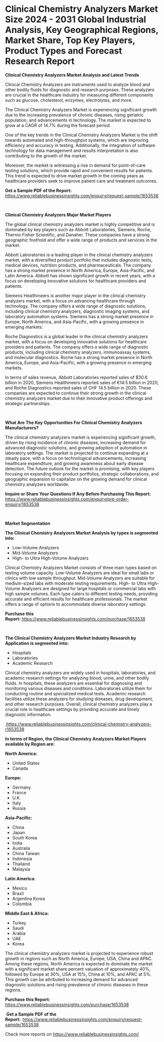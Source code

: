 <p><h1>Clinical Chemistry Analyzers Market Size 2024 - 2031 Global Industrial Analysis, Key Geographical Regions, Market Share, Top Key Players, Product Types and Forecast Research Report</h1></p><p><strong>Clinical Chemistry Analyzers Market Analysis and Latest Trends</strong></p>
<p><p>Clinical Chemistry Analyzers are instruments used to analyze blood and other bodily fluids for diagnostic and research purposes. These analyzers are crucial in the healthcare industry for measuring different components such as glucose, cholesterol, enzymes, electrolytes, and more.</p><p>The Clinical Chemistry Analyzers Market is experiencing significant growth due to the increasing prevalence of chronic diseases, rising geriatric population, and advancements in technology. The market is expected to grow at a CAGR of 14.7% during the forecast period.</p><p>One of the key trends in the Clinical Chemistry Analyzers Market is the shift towards automated and high-throughput systems, which are improving efficiency and accuracy in testing. Additionally, the integration of software technology for data management and results interpretation is also contributing to the growth of the market.</p><p>Moreover, the market is witnessing a rise in demand for point-of-care testing solutions, which provide rapid and convenient results for patients. This trend is expected to drive market growth in the coming years as healthcare providers seek to improve patient care and treatment outcomes.</p></p>
<p><strong>Get a Sample PDF of the Report:&nbsp;</strong> <a href="https://www.reliablebusinessinsights.com/enquiry/request-sample/1653538">https://www.reliablebusinessinsights.com/enquiry/request-sample/1653538</a></p>
<p>&nbsp;</p>
<p><strong>Clinical Chemistry Analyzers Major Market Players</strong></p>
<p><p>The global clinical chemistry analyzers market is highly competitive and is dominated by key players such as Abbott Laboratories, Siemens, Roche, Thermo Fisher Scientific, and Danaher. These companies have a strong geographic foothold and offer a wide range of products and services in the market.</p><p>Abbott Laboratories is a leading player in the clinical chemistry analyzers market, with a diversified product portfolio that includes diagnostic tests, medical devices, nutrition products, and pharmaceuticals. The company has a strong market presence in North America, Europe, Asia-Pacific, and Latin America. Abbott has shown significant growth in recent years, with a focus on developing innovative solutions for healthcare providers and patients.</p><p>Siemens Healthineers is another major player in the clinical chemistry analyzers market, with a focus on advancing healthcare through technology. The company offers a wide range of diagnostic solutions, including clinical chemistry analyzers, diagnostic imaging systems, and laboratory automation systems. Siemens has a strong market presence in Europe, North America, and Asia-Pacific, with a growing presence in emerging markets.</p><p>Roche Diagnostics is a global leader in the clinical chemistry analyzers market, with a focus on developing innovative solutions for healthcare providers and patients. The company offers a wide range of diagnostic products, including clinical chemistry analyzers, immunoassay systems, and molecular diagnostics. Roche has a strong market presence in North America, Europe, and Asia-Pacific, with a growing presence in emerging markets.</p><p>In terms of sales revenue, Abbott Laboratories reported sales of $30.6 billion in 2020, Siemens Healthineers reported sales of €14.5 billion in 2020, and Roche Diagnostics reported sales of CHF 14.5 billion in 2020. These companies are expected to continue their strong growth in the clinical chemistry analyzers market due to their innovative product offerings and strategic partnerships.</p></p>
<p>&nbsp;</p>
<p><strong>What Are The Key Opportunities For Clinical Chemistry Analyzers Manufacturers?</strong></p>
<p><p>The clinical chemistry analyzers market is experiencing significant growth, driven by rising incidence of chronic diseases, increasing demand for advanced diagnostic solutions, and growing adoption of automation in laboratory settings. The market is projected to continue expanding at a steady pace, with a focus on technological advancements, increasing healthcare expenditure, and growing awareness about early disease detection. The future outlook for the market is promising, with key players focusing on expanding their product portfolios, strategic collaborations, and geographic expansion to capitalize on the growing demand for clinical chemistry analyzers worldwide.</p></p>
<p><strong>Inquire or Share Your Questions If Any Before Purchasing This Report:</strong> <a href="https://www.reliablebusinessinsights.com/enquiry/pre-order-enquiry/1653538">https://www.reliablebusinessinsights.com/enquiry/pre-order-enquiry/1653538</a></p>
<p>&nbsp;</p>
<p><strong>Market Segmentation</strong></p>
<p><strong>The Clinical Chemistry Analyzers Market Analysis by types is segmented into:</strong></p>
<p><ul><li>Low-Volume Analyzers</li><li>Mid-Volume Analyzers</li><li>High- to Ultra High-Volume Analyzers</li></ul></p>
<p><p>Clinical Chemistry Analyzers Market consists of three main types based on testing volume capacity. Low-Volume Analyzers are ideal for small labs or clinics with low sample throughput. Mid-Volume Analyzers are suitable for medium-sized labs with moderate testing requirements. High- to Ultra High-Volume Analyzers are designed for large hospitals or commercial labs with high sample volumes. Each type caters to different testing needs, providing accurate and efficient results for healthcare professionals. The market offers a range of options to accommodate diverse laboratory settings.</p></p>
<p><strong>Purchase this Report:&nbsp;</strong><a href="https://www.reliablebusinessinsights.com/purchase/1653538">https://www.reliablebusinessinsights.com/purchase/1653538</a></p>
<p>&nbsp;</p>
<p><strong>The Clinical Chemistry Analyzers Market Industry Research by Application is segmented into:</strong></p>
<p><ul><li>Hospitals</li><li>Laboratories</li><li>Academic Research</li></ul></p>
<p><p>Clinical chemistry analyzers are widely used in hospitals, laboratories, and academic research settings for analyzing blood, urine, and other bodily fluids. In hospitals, these analyzers are essential for diagnosing and monitoring various diseases and conditions. Laboratories utilize them for conducting routine and specialized medical tests. Academic research facilities utilize these analyzers for studying diseases, drug development, and other research purposes. Overall, clinical chemistry analyzers play a crucial role in healthcare settings by providing accurate and timely diagnostic information.</p></p>
<p><a href="https://www.reliablebusinessinsights.com/clinical-chemistry-analyzers-r1653538">&nbsp;https://www.reliablebusinessinsights.com/clinical-chemistry-analyzers-r1653538</a></p>
<p><strong>In terms of Region, the Clinical Chemistry Analyzers Market Players available by Region are:</strong></p>
<p>
    <p> <strong> North America: </strong>
        <ul>
            <li>United States</li>
            <li>Canada</li>
        </ul>
        </p> 
    <p> <strong> Europe: </strong>
        <ul>
            <li>Germany</li>
            <li>France</li>
            <li>U.K.</li>
            <li>Italy</li>
            <li>Russia</li>
        </ul>
        </p> 
    <p> <strong> Asia-Pacific: </strong>
        <ul>
            <li>China</li>
            <li>Japan</li>
            <li>South Korea</li>
            <li>India</li>
            <li>Australia</li>
            <li>China Taiwan</li>
            <li>Indonesia</li>
            <li>Thailand</li>
            <li>Malaysia</li>
        </ul>
        </p> 
    <p> <strong> Latin America: </strong>
        <ul>
            <li>Mexico</li>
            <li>Brazil</li>
            <li>Argentina Korea</li>
            <li>Colombia</li>
        </ul>
        </p> 
    <p> <strong> Middle East & Africa: </strong>
        <ul>
            <li>Turkey</li>
            <li>Saudi</li>
            <li>Arabia</li>
            <li>UAE</li>
            <li>Korea</li>
        </ul>
    </p>
    </p>
<p><p>The clinical chemistry analyzers market is projected to experience robust growth in regions such as North America, Europe, USA, China and APAC. Among these regions, North America is expected to dominate the market with a significant market share percent valuation of approximately 40%, followed by Europe at 30%, USA at 15%, China at 10%, and APAC at 5%. This growth can be attributed to increasing demand for advanced diagnostic solutions and rising prevalence of chronic diseases in these regions.</p></p>
<p><strong>Purchase this Report: </strong><a href="https://www.reliablebusinessinsights.com/purchase/1653538">https://www.reliablebusinessinsights.com/purchase/1653538</a></p>
<p>&nbsp;<strong>Get a Sample PDF of the Report:&nbsp;&nbsp;</strong><a href="https://www.reliablebusinessinsights.com/enquiry/request-sample/1653538">https://www.reliablebusinessinsights.com/enquiry/request-sample/1653538</a></p>
<p><strong></strong></p>
<p>Check more reports on <a href="https://www.reliablebusinessinsights.com/">https://www.reliablebusinessinsights.com/</a></p>